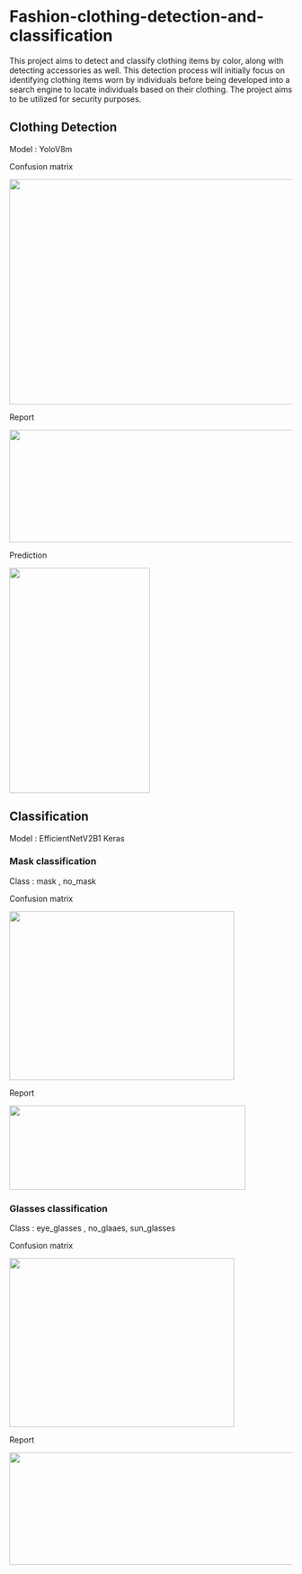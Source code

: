 # Fashion-clothing-detection-and-classification

This project aims to detect and classify clothing items by color, along with detecting accessories as well. 
This detection process will initially focus on identifying clothing items worn by individuals before being developed into a search engine to locate individuals based on their clothing. The project aims to be utilized for security purposes.

## **Clothing Detection**

Model : YoloV8m

Confusion matrix

<img src="https://github.com/KrittayaT/fashion-clothing-detection-and-classification/assets/162971519/b8ec69bc-bf6a-41cd-a800-e619e863c68b" width="560" height="400">


Report

<img src="https://github.com/KrittayaT/fashion-clothing-detection-and-classification/assets/162971519/ce77666a-f8c9-49aa-952a-6d4b97d028d1" width="600" height="200">


Prediction


<img src="https://github.com/KrittayaT/fashion-clothing-detection-and-classification/assets/162971519/7c1dac17-baf7-4331-ac2e-bef39c880efa" width="250" height="400">


## **Classification**

Model : EfficientNetV2B1 Keras


### Mask classification 

Class : mask , no_mask

Confusion matrix

<img src="https://github.com/KrittayaT/fashion-clothing-detection-and-classification/assets/162971519/9813d6b4-c957-4590-959a-611a5afc6b66" width="400" height="300">


Report

<img src="https://github.com/KrittayaT/fashion-clothing-detection-and-classification/assets/162971519/83d5dba0-edf3-40dd-845c-be4bb95e873b" width="420" height="150">


### Glasses classification

Class : eye_glasses , no_glaaes, sun_glasses

Confusion matrix

<img src="https://github.com/KrittayaT/fashion-clothing-detection-and-classification/assets/162971519/87811dad-9602-4c79-a7ca-2d4f7ca85635" width="400" height="300">


Report

<img src="https://github.com/KrittayaT/fashion-clothing-detection-and-classification/assets/162971519/7a90e91a-0266-4c2b-bcff-6c81bb04cfac" width="600" height="200">



